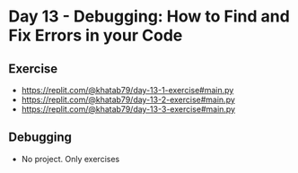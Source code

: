 # Day 13 - Debugging: How to Find and Fix Errors in your Code

## Exercise

- https://replit.com/@khatab79/day-13-1-exercise#main.py
- https://replit.com/@khatab79/day-13-2-exercise#main.py
- https://replit.com/@khatab79/day-13-3-exercise#main.py



## Debugging

- No project. Only exercises